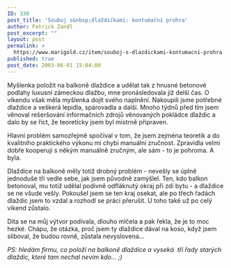 ```yaml
---
ID: 330
post_title: 'Souboj s&nbsp;dlaždičkami: kontumační prohra'
author: Patrick Zandl
post_excerpt: ""
layout: post
permalink: >
  https://www.marigold.cz/item/souboj-s-dlazdickami-kontumacni-prohra
published: true
post_date: 2003-06-01 15:04:00
---
```

<P>Myšlenka položit na balkoně dlaždice a udělat tak z hnusné betonové podlahy luxusní zámeckou dlažbu, mne pronásledovala již delší čas. O víkendu však měla myšlenka dojít svého naplnění. Nakoupili jsme potřebné dlaždice a veškerá lepidla, spárovadla a další. Mnoho týdnů před tím jsem věnoval rešeršování informačních zdrojů věnovaných pokládce dlaždic a dalo by se říct, že teoreticky jsem byl mistrně připraven.</P>
<P>Hlavní problém samozřejmě spočíval v tom, že jsem zejména teoretik a do kvalitního praktického výkonu mi chybí manuální zručnost. Zpravidla velmi dobře kooperuji s někým manuálně zručným, ale sám - to je pohroma. A byla.</P>
<P>Dlaždice na balkoně měly totiž drobný problém - nevešly se úplně jednoduše tři vedle sebe, jak jsem původně zamýšlel. Ten, kdo balkon betonoval, mu totiž udělal podivně odfláknutý okraj při zdi bytu - a dlaždice se ne všude vešly. Pokoušel jsem se ten kraj osekat, ale po třech řadách dlaždic jsem to vzdal a rozhodl se práci přerušit. U toho také už po celý víkend zůstalo. </P>
<P>Dita se na můj výtvor podívala, dlouho mlčela a pak řekla, že je to moc hezké. Chápu, že otázka, proč jsem ty dlaždice dával na koso, když jsem sliboval, že budou rovně, zůstala nevyslovena...</P>
<P><EM>PS: hledám firmu, co položí na balkoně dlaždice a&#160;vyseká&#160; tři řady starých dlaždic, které tam nechal nevím kdo... ;)</EM></P>
